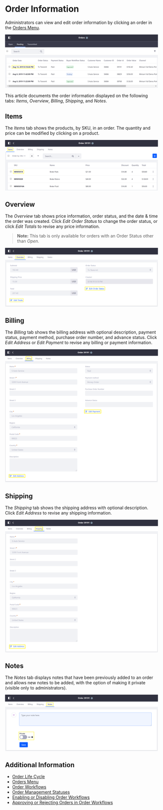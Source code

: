 # Order Information

Administrators can view and edit order information by clicking an order in the [Orders Menu](../orders-and-fulfillment/orders-menu.md).

   ![Orders Menu](./order-information/images/01.png)

This article documents the order information displayed on the following tabs: *Items*, *Overview*, *Billing*, *Shipping*, and *Notes*.

## Items

The *Items* tab shows the products, by SKU, in an order. The quantity and price can be modified by clicking on a product.

   ![Items Tab](./order-information/images/02.png)

## Overview

The *Overview* tab shows price information, order status, and the date & time the order was created. Click *Edit Order Status* to change the order status, or click *Edit Totals* to revise any price information.
> **Note:** This tab is only available for orders with an Order Status other than _Open_.

   ![Overview Tab](./order-information/images/03.png)

## Billing

The *Billing* tab shows the billing address with optional description, payment status, payment method, purchase order number, and advance status. Click *Edit Address* or *Edit Payment* to revise any billing or payment information.

   ![Billing Tab](./order-information/images/04.png)

## Shipping

The *Shipping* tab shows the shipping address with optional description. Click *Edit Address* to revise any shipping information.

   ![Shipping Tab](./order-information/images/05.png)

## Notes

The *Notes* tab displays notes that have been previously added to an order and allows new notes to be added, with the option of making it private (visible only to administrators).

   ![Notes Tab](./order-information/images/06.png)

## Additional Information

* [Order Life Cycle](../orders-and-fulfillment/order-life-cycle.md)
* [Orders Menu](../orders-and-fulfillment/orders-menu.md)
* [Order Workflows](../orders-and-fulfillment/order-workflows.md)
* [Order Management Statuses](./order-management-statuses.md)
* [Enabling or Disabling Order Workflows](../orders-and-fulfillment/enabling-or-disabling-order-workflows.md)
* [Approving or Rejecting Orders in Order Workflows](../orders-and-fulfillment/approving-or-rejecting-orders-in-order-workflows.md)
